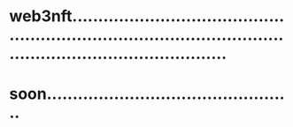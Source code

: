 # web3nft........................................................................................................................................
# soon................................................
